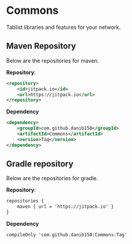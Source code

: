 # Commons
Tablist libraries and features for your network.

## Maven Repository
Below are the repositories for maven.

**Repository**:
```xml
<repository>
    <id>jitpack.io</id>
    <url>https://jitpack.io</url>
</repository>
```

**Dependency**
```xml
<dependency>
    <groupId>com.github.danib150</groupId>
    <artifactId>Commons</artifactId>
    <version>Tag</version>
</dependency>
```

## Gradle repository
Below are the repositories for gradle.

**Repository**:
```xml
repositories {
    maven { url = 'https://jitpack.io' }
}
```

**Dependency**
```xml
compileOnly 'com.github.danib150:Commons:Tag'
```
